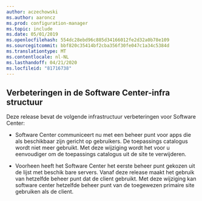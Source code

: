 ```yaml
---
author: aczechowski
ms.author: aaroncz
ms.prod: configuration-manager
ms.topic: include
ms.date: 05/01/2019
ms.openlocfilehash: 554dc28ebd96c885d34166012fe2d32a0b78e109
ms.sourcegitcommit: bbf820c35414bf2cba356f30fe047c1a34c5384d
ms.translationtype: MT
ms.contentlocale: nl-NL
ms.lasthandoff: 04/21/2020
ms.locfileid: "81716738"
---
```

## <a name="software-center-infrastructure-improvements"></a><a name="bkmk_swctr"></a>Verbeteringen in de Software Center-infra structuur

<!--3555950-->

Deze release bevat de volgende infrastructuur verbeteringen voor Software Center:

- Software Center communiceert nu met een beheer punt voor apps die als beschikbaar zijn gericht op gebruikers. De toepassings catalogus wordt niet meer gebruikt. Met deze wijziging wordt het voor u eenvoudiger om de toepassings catalogus uit de site te verwijderen.

- Voorheen heeft het Software Center het eerste beheer punt gekozen uit de lijst met beschik bare servers. Vanaf deze release maakt het gebruik van hetzelfde beheer punt dat de client gebruikt. Met deze wijziging kan software center hetzelfde beheer punt van de toegewezen primaire site gebruiken als de client.
